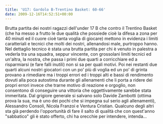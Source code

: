 ```yaml
---
title: 'U17: Gardolo B-Trentino Basket: 60-66'
date: 2009-12-16T14:52:51+00:00
---
```

Brutta partita dei nostri ragazzi dell'under 17 B che contro il Trentino Basket (che ha messo a frutto le due qualità che possiede cioè la difesa a zona per 40 minuti ed il cuore cioè tanta voglia di giocare) mettono in evidenza i limiti caratteriali e tecnici che molti dei nostri, allenandosi male, purtroppo hanno. Nel dettaglio tecnico è stata una brutta partita per chi è venuto in palestra a vederla tra una squadra, seppur vincente, con grossolani limiti tecnici ed un'altra, la nostra, che passa i primi due quarti a corricchiare ed a risparmiarsi (e fare falli inutili) non si sa per quali motivi. Poi nei restanti due quarti alcuni nostri giocatori con un po' più di voglia ed un po' di grinta provano a rimediare ma i troppi errori ed i troppi alti e bassi di rendimento dovuti alla poca autostima durante gli allenamenti che li porta a ridere dei propri errori invece che trarne motivo di reazione e orgoglio, non consentono di conseguire una vittoria che oggettivamente sarebbe stata immeritata. Dal grigiore generale si salvano solo Davide Zambotti (ottima prova la sua, ma è uno dei pochi che si impegna sul serio agli allenamenti), Alessandro Consoli, Nicola Franzoi e Ventura Cristian. Qualcuno degli altri sta già perdendo l'opportunità di fare il salto di qualità che con quest'anno "sabbatico" gli è stato offerto, chi ha orecchie per intendere, intenda…
